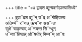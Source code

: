 +++
title = "०७ द्वादश द्यून्यदगोह्यस्यातिथ्ये"

+++
दुवा᳓दश द्यू᳓न् य᳓द् अ᳓गोहियस्य  
अतिथ्ये᳓ र᳓णन्न् ऋभ᳓वः सस᳓न्तः  
सुक्षे᳓त्राकृण्वन्न् अ᳓नयन्त सि᳓न्धून्  
ध᳓न्वा᳓तिष्ठन्न् ओ᳓षधीर् निम्न᳓म् आ᳓पः